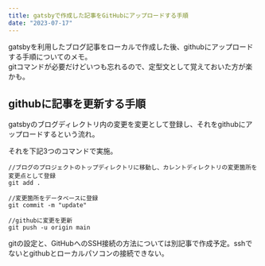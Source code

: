 ```yaml
---
title: gatsbyで作成した記事をGitHubにアップロードする手順
date: "2023-07-17"
---
```


gatsbyを利用したブログ記事をローカルで作成した後、githubにアップロードする手順についてのメモ。  
gitコマンドが必要だけどいつも忘れるので、定型文として覚えておいた方が楽かも。

## githubに記事を更新する手順

gatsbyのブログディレクトリ内の変更を変更として登録し、それをgithubにアップロードするという流れ。

それを下記3つのコマンドで実施。

```
//ブログのプロジェクトのトップディレクトリに移動し、カレントディレクトリの変更箇所を変更点として登録
git add .

//変更箇所をデータベースに登録
git commit -m "update"

//githubに変更を更新
git push -u origin main
```

gitの設定と、GitHubへのSSH接続の方法については別記事で作成予定。sshでないとgithubとローカルパソコンの接続できない。
